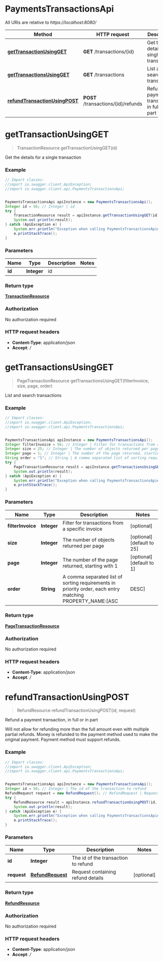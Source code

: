 # PaymentsTransactionsApi

All URIs are relative to *https://localhost:8080/*

Method | HTTP request | Description
------------- | ------------- | -------------
[**getTransactionUsingGET**](PaymentsTransactionsApi.md#getTransactionUsingGET) | **GET** /transactions/{id} | Get the details for a single transaction
[**getTransactionsUsingGET**](PaymentsTransactionsApi.md#getTransactionsUsingGET) | **GET** /transactions | List and search transactions
[**refundTransactionUsingPOST**](PaymentsTransactionsApi.md#refundTransactionUsingPOST) | **POST** /transactions/{id}/refunds | Refund a payment transaction, in full or in part


<a name="getTransactionUsingGET"></a>
# **getTransactionUsingGET**
> TransactionResource getTransactionUsingGET(id)

Get the details for a single transaction

### Example
```java
// Import classes:
//import io.swagger.client.ApiException;
//import io.swagger.client.api.PaymentsTransactionsApi;


PaymentsTransactionsApi apiInstance = new PaymentsTransactionsApi();
Integer id = 56; // Integer | id
try {
    TransactionResource result = apiInstance.getTransactionUsingGET(id);
    System.out.println(result);
} catch (ApiException e) {
    System.err.println("Exception when calling PaymentsTransactionsApi#getTransactionUsingGET");
    e.printStackTrace();
}
```

### Parameters

Name | Type | Description  | Notes
------------- | ------------- | ------------- | -------------
 **id** | **Integer**| id |

### Return type

[**TransactionResource**](TransactionResource.md)

### Authorization

No authorization required

### HTTP request headers

 - **Content-Type**: application/json
 - **Accept**: *_/_*

<a name="getTransactionsUsingGET"></a>
# **getTransactionsUsingGET**
> PageTransactionResource getTransactionsUsingGET(filterInvoice, size, page, order)

List and search transactions

### Example
```java
// Import classes:
//import io.swagger.client.ApiException;
//import io.swagger.client.api.PaymentsTransactionsApi;


PaymentsTransactionsApi apiInstance = new PaymentsTransactionsApi();
Integer filterInvoice = 56; // Integer | Filter for transactions from a specific invoice
Integer size = 25; // Integer | The number of objects returned per page
Integer page = 1; // Integer | The number of the page returned, starting with 1
String order = "1"; // String | A comma separated list of sorting requirements in priority order, each entry matching PROPERTY_NAME:[ASC|DESC]
try {
    PageTransactionResource result = apiInstance.getTransactionsUsingGET(filterInvoice, size, page, order);
    System.out.println(result);
} catch (ApiException e) {
    System.err.println("Exception when calling PaymentsTransactionsApi#getTransactionsUsingGET");
    e.printStackTrace();
}
```

### Parameters

Name | Type | Description  | Notes
------------- | ------------- | ------------- | -------------
 **filterInvoice** | **Integer**| Filter for transactions from a specific invoice | [optional]
 **size** | **Integer**| The number of objects returned per page | [optional] [default to 25]
 **page** | **Integer**| The number of the page returned, starting with 1 | [optional] [default to 1]
 **order** | **String**| A comma separated list of sorting requirements in priority order, each entry matching PROPERTY_NAME:[ASC|DESC] | [optional] [default to 1]

### Return type

[**PageTransactionResource**](PageTransactionResource.md)

### Authorization

No authorization required

### HTTP request headers

 - **Content-Type**: application/json
 - **Accept**: *_/_*

<a name="refundTransactionUsingPOST"></a>
# **refundTransactionUsingPOST**
> RefundResource refundTransactionUsingPOST(id, request)

Refund a payment transaction, in full or in part

Will not allow for refunding more than the full amount even with multiple partial refunds. Money is refunded to the payment method used to make the original payment. Payment method must support refunds.

### Example
```java
// Import classes:
//import io.swagger.client.ApiException;
//import io.swagger.client.api.PaymentsTransactionsApi;


PaymentsTransactionsApi apiInstance = new PaymentsTransactionsApi();
Integer id = 56; // Integer | The id of the transaction to refund
RefundRequest request = new RefundRequest(); // RefundRequest | Request containing refund details
try {
    RefundResource result = apiInstance.refundTransactionUsingPOST(id, request);
    System.out.println(result);
} catch (ApiException e) {
    System.err.println("Exception when calling PaymentsTransactionsApi#refundTransactionUsingPOST");
    e.printStackTrace();
}
```

### Parameters

Name | Type | Description  | Notes
------------- | ------------- | ------------- | -------------
 **id** | **Integer**| The id of the transaction to refund |
 **request** | [**RefundRequest**](RefundRequest.md)| Request containing refund details | [optional]

### Return type

[**RefundResource**](RefundResource.md)

### Authorization

No authorization required

### HTTP request headers

 - **Content-Type**: application/json
 - **Accept**: *_/_*

